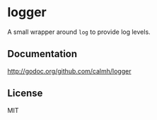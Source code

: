 logger
======

A small wrapper around `log` to provide log levels.

Documentation
-------------

http://godoc.org/github.com/calmh/logger

License
-------

MIT

